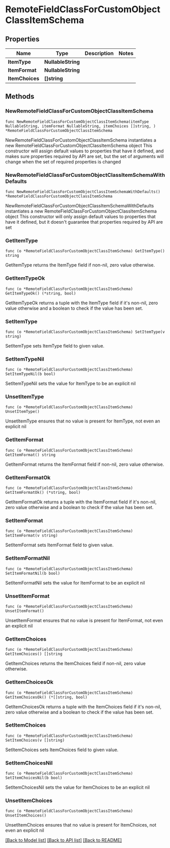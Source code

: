 # RemoteFieldClassForCustomObjectClassItemSchema

## Properties

Name | Type | Description | Notes
------------ | ------------- | ------------- | -------------
**ItemType** | **NullableString** |  | 
**ItemFormat** | **NullableString** |  | 
**ItemChoices** | **[]string** |  | 

## Methods

### NewRemoteFieldClassForCustomObjectClassItemSchema

`func NewRemoteFieldClassForCustomObjectClassItemSchema(itemType NullableString, itemFormat NullableString, itemChoices []string, ) *RemoteFieldClassForCustomObjectClassItemSchema`

NewRemoteFieldClassForCustomObjectClassItemSchema instantiates a new RemoteFieldClassForCustomObjectClassItemSchema object
This constructor will assign default values to properties that have it defined,
and makes sure properties required by API are set, but the set of arguments
will change when the set of required properties is changed

### NewRemoteFieldClassForCustomObjectClassItemSchemaWithDefaults

`func NewRemoteFieldClassForCustomObjectClassItemSchemaWithDefaults() *RemoteFieldClassForCustomObjectClassItemSchema`

NewRemoteFieldClassForCustomObjectClassItemSchemaWithDefaults instantiates a new RemoteFieldClassForCustomObjectClassItemSchema object
This constructor will only assign default values to properties that have it defined,
but it doesn't guarantee that properties required by API are set

### GetItemType

`func (o *RemoteFieldClassForCustomObjectClassItemSchema) GetItemType() string`

GetItemType returns the ItemType field if non-nil, zero value otherwise.

### GetItemTypeOk

`func (o *RemoteFieldClassForCustomObjectClassItemSchema) GetItemTypeOk() (*string, bool)`

GetItemTypeOk returns a tuple with the ItemType field if it's non-nil, zero value otherwise
and a boolean to check if the value has been set.

### SetItemType

`func (o *RemoteFieldClassForCustomObjectClassItemSchema) SetItemType(v string)`

SetItemType sets ItemType field to given value.


### SetItemTypeNil

`func (o *RemoteFieldClassForCustomObjectClassItemSchema) SetItemTypeNil(b bool)`

 SetItemTypeNil sets the value for ItemType to be an explicit nil

### UnsetItemType
`func (o *RemoteFieldClassForCustomObjectClassItemSchema) UnsetItemType()`

UnsetItemType ensures that no value is present for ItemType, not even an explicit nil
### GetItemFormat

`func (o *RemoteFieldClassForCustomObjectClassItemSchema) GetItemFormat() string`

GetItemFormat returns the ItemFormat field if non-nil, zero value otherwise.

### GetItemFormatOk

`func (o *RemoteFieldClassForCustomObjectClassItemSchema) GetItemFormatOk() (*string, bool)`

GetItemFormatOk returns a tuple with the ItemFormat field if it's non-nil, zero value otherwise
and a boolean to check if the value has been set.

### SetItemFormat

`func (o *RemoteFieldClassForCustomObjectClassItemSchema) SetItemFormat(v string)`

SetItemFormat sets ItemFormat field to given value.


### SetItemFormatNil

`func (o *RemoteFieldClassForCustomObjectClassItemSchema) SetItemFormatNil(b bool)`

 SetItemFormatNil sets the value for ItemFormat to be an explicit nil

### UnsetItemFormat
`func (o *RemoteFieldClassForCustomObjectClassItemSchema) UnsetItemFormat()`

UnsetItemFormat ensures that no value is present for ItemFormat, not even an explicit nil
### GetItemChoices

`func (o *RemoteFieldClassForCustomObjectClassItemSchema) GetItemChoices() []string`

GetItemChoices returns the ItemChoices field if non-nil, zero value otherwise.

### GetItemChoicesOk

`func (o *RemoteFieldClassForCustomObjectClassItemSchema) GetItemChoicesOk() (*[]string, bool)`

GetItemChoicesOk returns a tuple with the ItemChoices field if it's non-nil, zero value otherwise
and a boolean to check if the value has been set.

### SetItemChoices

`func (o *RemoteFieldClassForCustomObjectClassItemSchema) SetItemChoices(v []string)`

SetItemChoices sets ItemChoices field to given value.


### SetItemChoicesNil

`func (o *RemoteFieldClassForCustomObjectClassItemSchema) SetItemChoicesNil(b bool)`

 SetItemChoicesNil sets the value for ItemChoices to be an explicit nil

### UnsetItemChoices
`func (o *RemoteFieldClassForCustomObjectClassItemSchema) UnsetItemChoices()`

UnsetItemChoices ensures that no value is present for ItemChoices, not even an explicit nil

[[Back to Model list]](../README.md#documentation-for-models) [[Back to API list]](../README.md#documentation-for-api-endpoints) [[Back to README]](../README.md)


